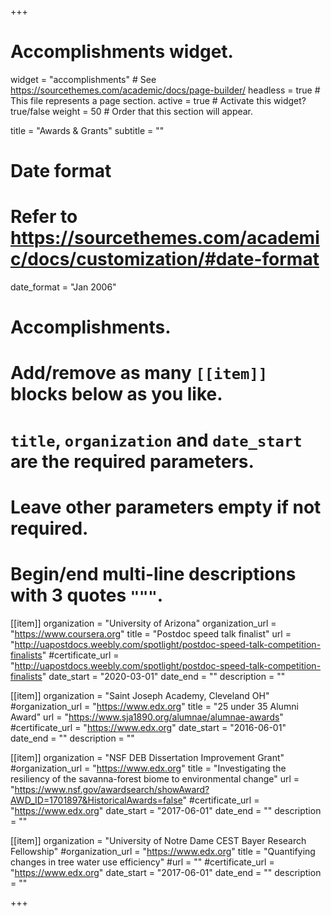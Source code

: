+++
# Accomplishments widget.
widget = "accomplishments"  # See https://sourcethemes.com/academic/docs/page-builder/
headless = true  # This file represents a page section.
active = true  # Activate this widget? true/false
weight = 50  # Order that this section will appear.

title = "Awards & Grants"
subtitle = ""

# Date format
#   Refer to https://sourcethemes.com/academic/docs/customization/#date-format
date_format = "Jan 2006"

# Accomplishments.
#   Add/remove as many `[[item]]` blocks below as you like.
#   `title`, `organization` and `date_start` are the required parameters.
#   Leave other parameters empty if not required.
#   Begin/end multi-line descriptions with 3 quotes `"""`.

[[item]]
  organization = "University of Arizona"
  organization_url = "https://www.coursera.org"
  title = "Postdoc speed talk finalist"
  url = "http://uapostdocs.weebly.com/spotlight/postdoc-speed-talk-competition-finalists"
  #certificate_url = "http://uapostdocs.weebly.com/spotlight/postdoc-speed-talk-competition-finalists"
  date_start = "2020-03-01"
  date_end = ""
  description = ""

[[item]]
  organization = "Saint Joseph Academy, Cleveland OH"
  #organization_url = "https://www.edx.org"
  title = "25 under 35 Alumni Award"
  url = "https://www.sja1890.org/alumnae/alumnae-awards"
  #certificate_url = "https://www.edx.org"
  date_start = "2016-06-01"
  date_end = ""
  description = ""
  
[[item]]
  organization = "NSF DEB Dissertation Improvement Grant"
  #organization_url = "https://www.edx.org"
  title = "Investigating the resiliency of the savanna-forest biome to environmental change"
  url = "https://www.nsf.gov/awardsearch/showAward?AWD_ID=1701897&HistoricalAwards=false"
  #certificate_url = "https://www.edx.org"
  date_start = "2017-06-01"
  date_end = ""
  description = ""

[[item]]
  organization = "University of Notre Dame CEST Bayer Research Fellowship"
  #organization_url = "https://www.edx.org"
  title = "Quantifying changes in tree water use efficiency"
  #url = ""
  #certificate_url = "https://www.edx.org"
  date_start = "2017-06-01"
  date_end = ""
  description = ""

+++
